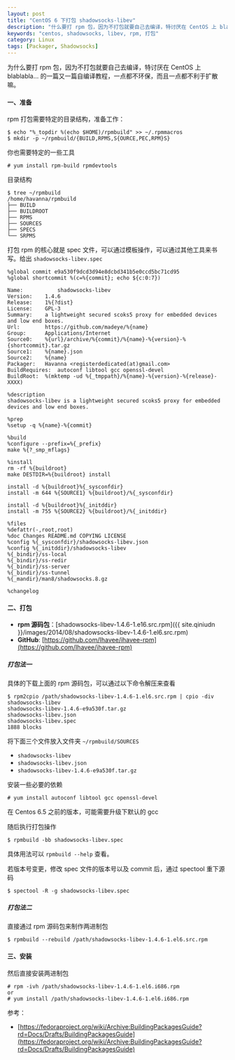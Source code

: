 ```yaml
---
layout: post
title: "CentOS 6 下打包 shadowsocks-libev"
description: "什么要打 rpm 包，因为不打包就要自己去编译，特讨厌在 CentOS 上 blablabla... 的一篇又一篇自编译教程，一点都不环保，一点都不利于扩散。"
keywords: "centos, shadowsocks, libev, rpm, 打包"
category: Linux
tags: [Packager, Shadowsocks]
---
```


为什么要打 rpm 包，因为不打包就要自己去编译，特讨厌在 CentOS 上 blablabla... 的一篇又一篇自编译教程，一点都不环保，而且一点都不利于扩散嘛。

#### 一、准备

rpm 打包需要特定的目录结构，准备工作：

    $ echo "%_topdir %(echo $HOME)/rpmbuild" >> ~/.rpmmacros
    $ mkdir -p ~/rpmbuild/{BUILD,RPMS,S{OURCE,PEC,RPM}S}

<!-- more -->
你也需要特定的一些工具

    # yum install rpm-build rpmdevtools

目录结构

```
$ tree ~/rpmbuild
/home/havanna/rpmbuild
├── BUILD
├── BUILDROOT
├── RPMS
├── SOURCES
├── SPECS
└── SRPMS
```

打包 rpm 的核心就是 spec 文件，可以通过模板操作，可以通过其他工具来书写。给出 `shadowsocks-libev.spec`

```spec
%global commit e9a530f9dcd3d94e8dcbd341b5e0ccd5bc71cd95
%global shortcommit %(c=%{commit}; echo ${c:0:7})

Name:           shadowsocks-libev
Version:	1.4.6
Release:	1%{?dist}
License:	GPL-3
Summary:	a lightweight secured scoks5 proxy for embedded devices and low end boxes.
Url:		https://github.com/madeye/%{name}
Group:		Applications/Internet
Source0:	%{url}/archive/%{commit}/%{name}-%{version}-%{shortcommit}.tar.gz
Source1:	%{name}.json
Source2:	%{name}
Packager:	Havanna <registerdedicated(at)gmail.com>
BuildRequires:	autoconf libtool gcc openssl-devel
BuildRoot: 	%(mktemp -ud %{_tmppath}/%{name}-%{version}-%{release}-XXXX)

%description
shadowsocks-libev is a lightweight secured scoks5 proxy for embedded devices and low end boxes.

%prep
%setup -q %{name}-%{commit}

%build
%configure --prefix=%{_prefix}
make %{?_smp_mflags}

%install
rm -rf %{buildroot}
make DESTDIR=%{buildroot} install

install -d %{buildroot}%{_sysconfdir}
install -m 644 %{SOURCE1} %{buildroot}/%{_sysconfdir}

install -d %{buildroot}%{_initddir}
install -m 755 %{SOURCE2} %{buildroot}/%{_initddir}

%files
%defattr(-,root,root)
%doc Changes README.md COPYING LICENSE
%config %{_sysconfdir}/shadowsocks-libev.json
%config %{_initddir}/shadowsocks-libev
%{_bindir}/ss-local
%{_bindir}/ss-redir
%{_bindir}/ss-server
%{_bindir}/ss-tunnel
%{_mandir}/man8/shadowsocks.8.gz

%changelog
```

#### 二、打包

- **rpm 源码包**：[shadowsocks-libev-1.4.6-1.e16.src.rpm]({{ site.qiniudn }}/images/2014/08/shadowsocks-libev-1.4.6-1.el6.src.rpm)
- **GitHub**: [https://github.com/Ihavee/ihavee-rpm](https://github.com/Ihavee/ihavee-rpm)

##### 打包法一

具体的下载上面的 rpm 源码包，可以通过以下命令解压来查看

    $ rpm2cpio /path/shadowsocks-libev-1.4.6-1.el6.src.rpm | cpio -div
    shadowsocks-libev
    shadowsocks-libev-1.4.6-e9a530f.tar.gz
    shadowsocks-libev.json
    shadowsocks-libev.spec
    1888 blocks

将下面三个文件放入文件夹 `~/rpmbuild/SOURCES`

- `shadowsocks-libev`
- `shadowsocks-libev.json`
- `shadowsocks-libev-1.4.6-e9a530f.tar.gz`

安装一些必要的依赖

    # yum install autoconf libtool gcc openssl-devel

在 Centos 6.5 之前的版本，可能需要升级下默认的 gcc

随后执行打包操作

    $ rpmbuild -bb shadowsocks-libev.spec

具体用法可以 `rpmbuild --help` 查看。

若版本号变更，修改 spec 文件的版本号以及 commit 后，通过 spectool 重下源码

    $ spectool -R -g shadowsocks-libev.spec

##### 打包法二

直接通过 rpm 源码包来制作两进制包

    $ rpmbuild --rebuild /path/shadowsocks-libev-1.4.6-1.el6.src.rpm

#### 三、安装

然后直接安装两进制包

    # rpm -ivh /path/shadowsocks-libev-1.4.6-1.el6.i686.rpm
    or
    # yum install /path/shadowsocks-libev-1.4.6-1.el6.i686.rpm

参考：

- [https://fedoraproject.org/wiki/Archive:BuildingPackagesGuide?rd=Docs/Drafts/BuildingPackagesGuide](https://fedoraproject.org/wiki/Archive:BuildingPackagesGuide?rd=Docs/Drafts/BuildingPackagesGuide)
